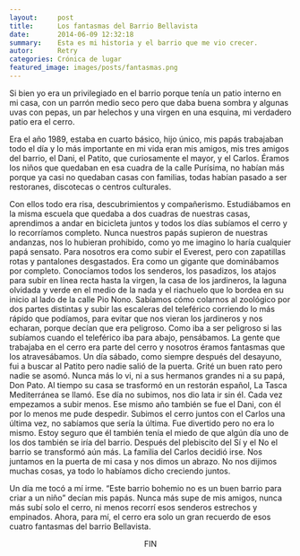 ```yaml
---
layout:     post
title:      Los fantasmas del Barrio Bellavista
date:       2014-06-09 12:32:18
summary:    Esta es mi historia y el barrio que me vio crecer.
autor:      Retry
categories: Crónica de lugar
featured_image: images/posts/fantasmas.png
---
```



Si bien yo era un privilegiado en el barrio porque tenía un patio interno en mi casa, con un parrón medio seco pero que daba buena sombra y algunas uvas con pepas, un par helechos y una virgen en una esquina, mi verdadero patio era el cerro.

Era el año 1989, estaba en cuarto básico, hijo único, mis papás trabajaban todo el día y lo más importante en mi vida eran mis amigos, mis tres amigos del barrio, el Dani, el Patito, que curiosamente el mayor, y el Carlos. Éramos los niños que quedaban en esa cuadra de la calle Purísima, no habían más porque ya casi no quedaban casas con familias, todas habían pasado a ser restoranes, discotecas o centros culturales.

Con ellos todo era risa, descubrimientos y compañerismo. Estudiábamos en la misma escuela que quedaba a dos cuadras de nuestras casas, aprendimos a andar en bicicleta juntos y todos los días subíamos el cerro y lo recorríamos completo. Nunca nuestros papás supieron de nuestras andanzas, nos lo hubieran prohibido, como yo me imagino lo haría cualquier papá sensato. Para nosotros era como subir el Everest, pero con zapatillas rotas y pantalones desgastados. Era como un gigante que dominábamos por completo. Conocíamos todos los senderos, los pasadizos, los atajos para subir en línea recta hasta la virgen, la casa de los jardineros, la laguna olvidada y verde en el medio de la nada y el riachuelo que lo bordea en su inicio al lado de la calle Pio Nono. Sabíamos cómo colarnos al zoológico por dos partes distintas y subir las escaleras del teleférico corriendo lo más rápido que podíamos, para evitar que nos vieran los jardineros y nos echaran, porque decían que era peligroso. Como iba a ser peligroso si las subíamos cuando el teleférico iba para abajo, pensábamos. La gente que trabajaba en el cerro era parte del cerro y nosotros éramos fantasmas que los atravesábamos. Un día sábado, como siempre después del desayuno, fui a buscar al Patito pero nadie salió de la puerta. Grité un buen rato pero nadie se asomó. Nunca más lo vi, ni a sus hermanos grandes ni a su papá, Don Pato. Al tiempo su casa se trasformó en un restorán español, La Tasca Mediterránea se llamó. Ese día no subimos, nos dio lata ir sin él. Cada vez empezamos a subir menos. Ese mismo año también se fue el Dani, con él por lo menos me pude despedir. Subimos el cerro juntos con el Carlos una última vez, no sabíamos que sería la última. Fue divertido pero no era lo mismo. Estoy seguro que él también tenía el miedo de que algún día uno de los dos también se iría del barrio. Después del plebiscito del Sí y el No el barrio se transformó aún más. La familia del Carlos decidió irse. Nos juntamos en la puerta de mi casa y nos dimos un abrazo. No nos dijimos muchas cosas, ya todo lo habíamos dicho creciendo juntos.

Un día me tocó a mí irme. “Este barrio bohemio no es un buen barrio para criar a un niño” decían mis papás. Nunca más supe de mis amigos, nunca más subí solo el cerro, ni menos recorrí esos senderos estrechos y empinados. Ahora, para mí, el cerro era solo un gran recuerdo de esos cuatro fantasmas del barrio Bellavista.

<center> FIN </center>
